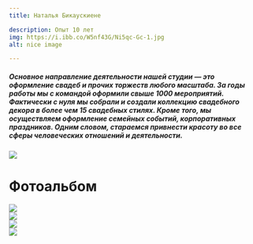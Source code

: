 ```yaml
---
title: Наталья Бикаускиене

description: Опыт 10 лет
img: https://i.ibb.co/W5nf43G/Ni5qc-Gc-1.jpg
alt: nice image

---
```



<div class="block_cont">
<nuxt-img src="1.jpg" class="zza">

<div class="container">
<div class="row">
<div class="col-md-6 ">
<h5>


Основное направление деятельности нашей студии — это оформление свадеб и прочих торжеств любого масштаба. За годы  работы мы с командой оформили свыше 1000 мероприятий. Фактически с нуля мы собрали и создали коллекцию свадебного декора в более чем 15 свадебных стилях. Кроме того, мы осуществляем оформление семейных событий, корпоративных праздников. Одним словом, стараемся привнести красоту во все сферы человеческих отношений и деятельности.

</h5>
<p></p>

<div class="row">

</div>

<div class="carou">
<dekor/>
</div>


</div>
<div class="col-md-6">


<img src="https://i.ibb.co/W5nf43G/Ni5qc-Gc-1.jpg" class="img_content"/>

</div>


</div>
    
<div class="albom">
<h1>Фотоальбом</h1>
<div class="row">
<div class="col-md-3 col-6">
<a
  href="https://i.ibb.co/hBLMTKr/Ny5qcGc.jpg"
  data-fancybox="gallery"
  data-caption="Optional caption"
>
 <img src="https://i.ibb.co/hBLMTKr/Ny5qcGc.jpg" class="albom_proho">
</a></div>
<div class="col-md-3 col-6">
<a
  href="https://i.ibb.co/S0xPszQ/Ni5qcGc.jpg"
  data-fancybox="gallery"
  data-caption="Optional caption"
>
 <img src="https://i.ibb.co/S0xPszQ/Ni5qcGc.jpg" class="albom_proho">
</a></div>

<div class="col-md-3 col-6">
<a
  href="https://i.ibb.co/dDsK2hM/Yi5qcGc.jpg"
  data-fancybox="gallery"
  data-caption="Optional caption"
>
 <img src="https://i.ibb.co/dDsK2hM/Yi5qcGc.jpg" class="albom_proho">
</a></div>
<div class="col-md-3 col-6">
<a
  href="https://i.ibb.co/rvGQW0V/ZC5qcGc.jpg"
  data-fancybox="gallery"
  data-caption="Optional caption"
>
 <img src="https://i.ibb.co/rvGQW0V/ZC5qcGc.jpg" class="albom_proho">
</a></div>
</div>


<!-- <div class="row mt-2">
<div class="col-md-3">
<a
  href="https://i.ibb.co/FYNZjNc/OS5qcGc.jpg"
  data-fancybox="gallery"
  data-caption="Optional caption"
>
 <img src="https://i.ibb.co/FYNZjNc/OS5qcGc.jpg" class="albom_proho">
</a></div>
<div class="col-md-3">
<a
  href="https://i.ibb.co/FYNZjNc/OS5qcGc.jpg"
  data-fancybox="gallery"
  data-caption="Optional caption"
>
 <img src="https://i.ibb.co/FYNZjNc/OS5qcGc.jpg" class="albom_proho">
</a></div>

<div class="col-md-3">
<a
  href="https://i.ibb.co/FYNZjNc/OS5qcGc.jpg"
  data-fancybox="gallery"
  data-caption="Optional caption"
>
 <img src="https://i.ibb.co/FYNZjNc/OS5qcGc.jpg" class="albom_proho">
</a></div>
<div class="col-md-3">
<a
  href="https://i.ibb.co/FYNZjNc/OS5qcGc.jpg"
  data-fancybox="gallery"
  data-caption="Optional caption"
>
 <img src="https://i.ibb.co/FYNZjNc/OS5qcGc.jpg" class="albom_proho">
</a></div>
</div> -->



</div>
</div>


</div>